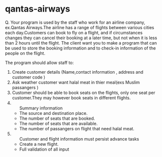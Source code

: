 # qantas-airways

Q. Your program is used by the staff who work for an airline company, ex.Qantas Airways.The airline has a range of flights between various cities each day.Customers can book to fly on a flight, and if circumstances changes they can cancel their booking at a later time, but not when it is less than 2 hours until the flight. The client want you to make a program that can be used to store the booking information and to check-in information of the people on the flight.

The program should allow staff to:<br>
<ol>
  <li> Create customer details (Name,contact information , address and customer code )</li>
  <li> Ask weather customer want halal meat in thier meal(exs Muslim passangers )</li>
  <li> Customer should be able to book seats on the flights, only one seat per customer.They may however book seats in different flights.</li>
  <li>
    <ul>
   Summary information 
      <li> The source and destination place. </li>
      <li> The number of seats that are booked. </li>
      <li> The number of seats that are available.</li>
      <li> The number of passangers on flight that need halal meat.</li>
    </ul>
  </li>
  
  <li>
    <ul>
   Customer and flight information must persist advance tasks 
      <li> Create a new flight.</li>
  <li> Full validation of all input</li>
    </ul> 
 </li>  
</ol>
